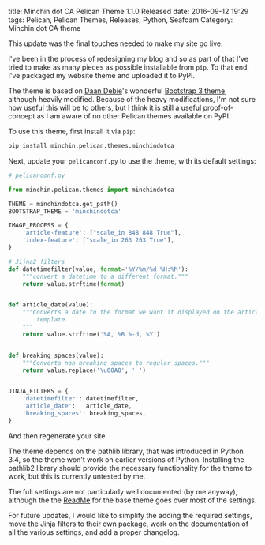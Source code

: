 title: Minchin dot CA Pelican Theme 1.1.0 Released
date: 2016-09-12 19:29
tags: Pelican, Pelican Themes, Releases, Python, Seafoam
Category: Minchin dot CA theme

This update was the final touches needed to make my site go live.

I've been in the process of redesigning my blog and so as part of that I've
tried to make as many pieces as possible installable from `pip`. To that end,
I've packaged my website theme and uploaded it to PyPI.

The theme is based on [Daan Debie](http://dandydev.net/)'s wonderful [Bootstrap
3
theme](https://github.com/getpelican/pelican-themes/tree/master/pelican-bootstrap3),
although heavily modified. Because of the heavy modifications, I'm not sure how
useful this will be to others, but I think it is still a useful
proof-of-concept as I am aware of no other Pelican themes available on PyPI.

To use this theme, first install it via `pip`:

```sh
pip install minchin.pelican.themes.minchindotca
```

Next, update your `pelicanconf.py` to use the theme, with its default settings:

```python
# pelicanconf.py

from minchin.pelican.themes import minchindotca

THEME = minchindotca.get_path()
BOOTSTRAP_THEME = 'minchindotca'

IMAGE_PROCESS = {
    'article-feature': ["scale_in 848 848 True"],
    'index-feature': ["scale_in 263 263 True"],
}

# Jijna2 filters
def datetimefilter(value, format='%Y/%m/%d %H:%M'):
    """convert a datetime to a different format."""
    return value.strftime(format)


def article_date(value):
    """Converts a date to the format we want it displayed on the article
        template.
    """
    return value.strftime('%A, %B %-d, %Y')


def breaking_spaces(value):
    """Converts non-breaking spaces to regular spaces."""
    return value.replace('\u00A0', ' ')


JINJA_FILTERS = {
    'datetimefilter': datetimefilter,
    'article_date':   article_date,
    'breaking_spaces': breaking_spaces,
}
```

And then regenerate your site.

The theme depends on the pathlib library, that was introduced in Python 3.4, so
the theme won't work on earlier versions of Python. Installing the pathlib2
library should provide the necessary functionality for the theme to work, but
this is currently untested by me.

The full settings are not particularly well documented (by me anyway), although
the the
[ReadMe](https://github.com/getpelican/pelican-themes/tree/master/pelican-bootstrap3)
for the base theme goes over most of the settings.

For future updates, I would like to simplify the adding the required settings,
move the Jinja filters to their own package, work on the documentation of all
the various settings, and add a proper changelog.
